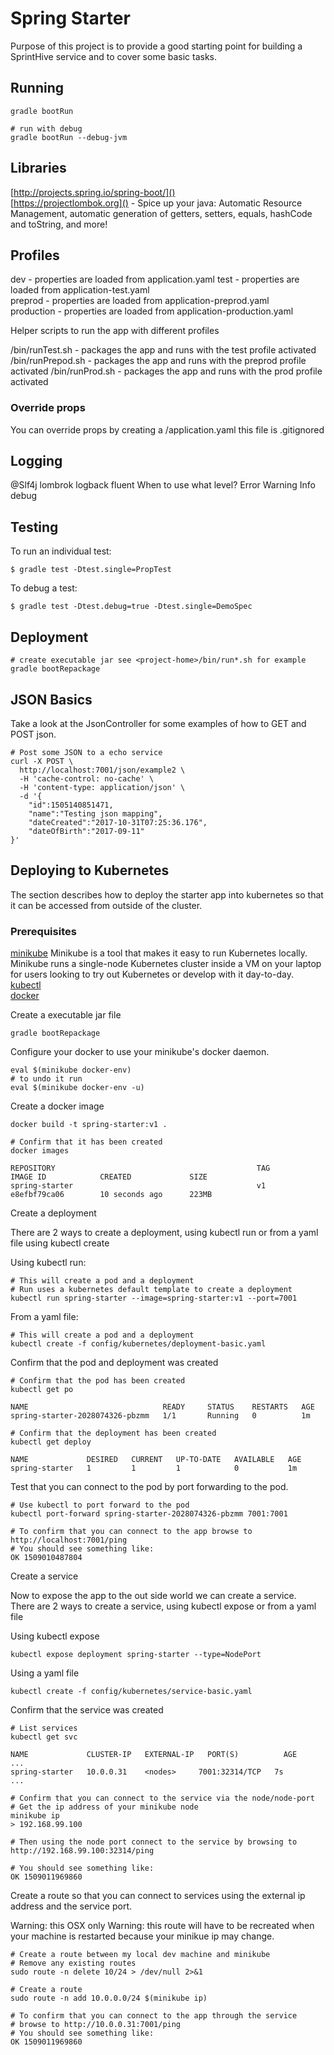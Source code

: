 # Spring Starter

Purpose of this project is to provide a good starting point for building a SprintHive service and
to cover some basic tasks.

## Running

    gradle bootRun
    
    # run with debug
    gradle bootRun --debug-jvm 
    
## Libraries 

[http://projects.spring.io/spring-boot/]()  
[https://projectlombok.org]() - Spice up your java: Automatic Resource Management, 
automatic generation of getters, setters, equals, hashCode and toString, and more!

## Profiles

dev - properties are loaded from application.yaml 
test - properties are loaded from application-test.yaml   
preprod - properties are loaded from application-preprod.yaml  
production - properties are loaded from application-production.yaml

Helper scripts to run the app with different profiles

/bin/runTest.sh - packages the app and runs with the test profile activated
/bin/runPrepod.sh - packages the app and runs with the preprod profile activated
/bin/runProd.sh - packages the app and runs with the prod profile activated

### Override props

You can override props by creating a <project-home>/application.yaml this file is .gitignored

## Logging

@Slf4j
lombrok
logback
fluent 
When to use what level?
Error 
Warning
Info
debug


## Testing

To run an individual test:

    $ gradle test -Dtest.single=PropTest

To debug a test:

    $ gradle test -Dtest.debug=true -Dtest.single=DemoSpec

## Deployment

    # create executable jar see <project-home>/bin/run*.sh for example 
    gradle bootRepackage

## JSON Basics

Take a look at the JsonController for some examples of how to GET and POST json.

    # Post some JSON to a echo service
    curl -X POST \
      http://localhost:7001/json/example2 \
      -H 'cache-control: no-cache' \
      -H 'content-type: application/json' \
      -d '{
        "id":1505140851471,
        "name":"Testing json mapping",
        "dateCreated":"2017-10-31T07:25:36.176",
        "dateOfBirth":"2017-09-11"
    }'

## Deploying to Kubernetes 

The section describes how to deploy the starter app into kubernetes so that it can be accessed from outside of the cluster.

### Prerequisites

[minikube](https://github.com/kubernetes/minikube)  Minikube is a tool that makes it easy to run Kubernetes locally. Minikube 
runs a single-node Kubernetes cluster inside a VM on your laptop for users looking to try out Kubernetes or develop with it day-to-day.        
[kubectl](https://kubernetes.io/docs/tasks/tools/install-kubectl)  
[docker](https://www.docker.com)  


Create a executable jar file

    gradle bootRepackage

Configure your docker to use your minikube's docker daemon.

    eval $(minikube docker-env)
    # to undo it run 
    eval $(minikube docker-env -u)

Create a docker image  

    docker build -t spring-starter:v1 .
    
    # Confirm that it has been created
    docker images
    
    REPOSITORY                                             TAG                 IMAGE ID            CREATED             SIZE
    spring-starter                                         v1                  e8efbf79ca06        10 seconds ago      223MB 
    
Create a deployment

There are 2 ways to create a deployment, using kubectl run or from a yaml file using kubectl create

Using kubectl run: 

    # This will create a pod and a deployment
    # Run uses a kubernetes default template to create a deployment
    kubectl run spring-starter --image=spring-starter:v1 --port=7001 

From a yaml file:   

    # This will create a pod and a deployment
    kubectl create -f config/kubernetes/deployment-basic.yaml
    
Confirm that the pod and deployment was created

    # Confirm that the pod has been created 
    kubectl get po
    
    NAME                              READY     STATUS    RESTARTS   AGE
    spring-starter-2028074326-pbzmm   1/1       Running   0          1m
    
    # Confirm that the deployment has been created 
    kubectl get deploy
        
    NAME             DESIRED   CURRENT   UP-TO-DATE   AVAILABLE   AGE
    spring-starter   1         1         1            0           1m

Test that you can connect to the pod by port forwarding to the pod.

    # Use kubectl to port forward to the pod
    kubectl port-forward spring-starter-2028074326-pbzmm 7001:7001
    
    # To confirm that you can connect to the app browse to http://localhost:7001/ping 
    # You should see something like: 
    OK 1509010487804    
      
Create a service

Now to expose the app to the out side world we can create a service.  
There are 2 ways to create a service, using kubectl expose or from a yaml file 

Using kubectl expose

    kubectl expose deployment spring-starter --type=NodePort

Using a yaml file

    kubectl create -f config/kubernetes/service-basic.yaml 
    
Confirm that the service was created    
    
    # List services
    kubectl get svc    

    NAME             CLUSTER-IP   EXTERNAL-IP   PORT(S)          AGE
    ...
    spring-starter   10.0.0.31    <nodes>     7001:32314/TCP   7s
    ...
    
    # Confirm that you can connect to the service via the node/node-port
    # Get the ip address of your minikube node
    minikube ip  
    > 192.168.99.100
        
    # Then using the node port connect to the service by browsing to
    http://192.168.99.100:32314/ping                                                          

    # You should see something like: 
    OK 1509011969860    
    
Create a route so that you can connect to services using the external ip address and the service port.

Warning: this OSX only
Warning: this route will have to be recreated when your machine is restarted because your minikue ip may change.

    # Create a route between my local dev machine and minikube
    # Remove any existing routes
    sudo route -n delete 10/24 > /dev/null 2>&1
    
    # Create a route 
    sudo route -n add 10.0.0.0/24 $(minikube ip)

    # To confirm that you can connect to the app through the service
    # browse to http://10.0.0.31:7001/ping 
    # You should see something like: 
    OK 1509011969860    
